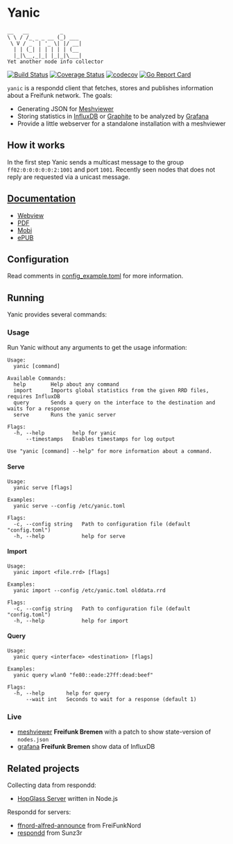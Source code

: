 # Yanic
```
__   __          _
\ \ / /_ _ _ __ (_) ___
 \ V / _` | '_ \| |/ __|
  | | (_| | | | | | (__
  |_|\__,_|_| |_|_|\___|
Yet another node info collector
```

[![Build Status](https://travis-ci.org/FreifunkBremen/yanic.svg?branch=master)](https://travis-ci.org/FreifunkBremen/yanic)
[![Coverage Status](https://coveralls.io/repos/github/FreifunkBremen/yanic/badge.svg?branch=master)](https://coveralls.io/github/FreifunkBremen/yanic?branch=master)
[![codecov](https://codecov.io/gh/FreifunkBremen/yanic/branch/master/graph/badge.svg)](https://codecov.io/gh/FreifunkBremen/yanic)
[![Go Report Card](https://goreportcard.com/badge/github.com/FreifunkBremen/yanic)](https://goreportcard.com/report/github.com/FreifunkBremen/yanic)

`yanic` is a respondd client that fetches, stores and publishes information about a Freifunk network. The goals:
* Generating JSON for [Meshviewer](https://github.com/ffrgb/meshviewer)
* Storing statistics in [InfluxDB](https://influxdata.com/) or [Graphite](https://graphiteapp.org/) to be analyzed by [Grafana](http://grafana.org/)
* Provide a little webserver for a standalone installation with a meshviewer

## How it works

In the first step Yanic sends a multicast message to the group `ff02:0:0:0:0:0:2:1001` and port `1001`.
Recently seen nodes that does not reply are requested via a unicast message.

## [Documentation](https://www.gitbook.com/book/freifunkbremen/yanic/details)
* [Webview](https://freifunkbremen.gitbooks.io/yanic/content/)
* [PDF](https://www.gitbook.com/download/pdf/book/freifunkbremen/yanic)
* [Mobi](https://www.gitbook.com/download/mobi/book/freifunkbremen/yanic)
* [ePUB](https://www.gitbook.com/download/epub/book/freifunkbremen/yanic)

## Configuration
Read comments in [config_example.toml](config_example.toml) for more information.

## Running

Yanic provides several commands:

### Usage

Run Yanic without any arguments to get the usage information:

```
Usage:
  yanic [command]

Available Commands:
  help        Help about any command
  import      Imports global statistics from the given RRD files, requires InfluxDB
  query       Sends a query on the interface to the destination and waits for a response
  serve       Runs the yanic server

Flags:
  -h, --help         help for yanic
      --timestamps   Enables timestamps for log output

Use "yanic [command] --help" for more information about a command.
```

#### Serve

```
Usage:
  yanic serve [flags]

Examples:
  yanic serve --config /etc/yanic.toml

Flags:
  -c, --config string   Path to configuration file (default "config.toml")
  -h, --help            help for serve
```

#### Import

```
Usage:
  yanic import <file.rrd> [flags]

Examples:
  yanic import --config /etc/yanic.toml olddata.rrd

Flags:
  -c, --config string   Path to configuration file (default "config.toml")
  -h, --help            help for import
```


#### Query

```
Usage:
  yanic query <interface> <destination> [flags]

Examples:
  yanic query wlan0 "fe80::eade:27ff:dead:beef"

Flags:
  -h, --help       help for query
      --wait int   Seconds to wait for a response (default 1)
```


### Live
* [meshviewer](https://map.bremen.freifunk.net) **Freifunk Bremen** with a patch to show state-version of `nodes.json`
* [grafana](https://grafana.bremen.freifunk.net)  **Freifunk Bremen** show data of InfluxDB

## Related projects

Collecting data from respondd:
* [HopGlass Server](https://github.com/plumpudding/hopglass-server) written in Node.js

Respondd for servers:
* [ffnord-alfred-announce](https://github.com/ffnord/ffnord-alfred-announce) from FreiFunkNord
* [respondd](https://github.com/Sunz3r/ext-respondd) from Sunz3r
